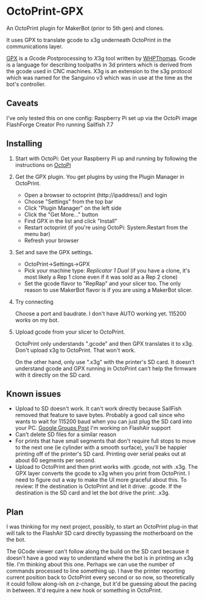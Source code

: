# OctoPrint-GPX
An OctoPrint plugin for MakerBot (prior to 5th gen) and clones.

It uses GPX to translate gcode to x3g underneath OctoPrint in the communications
layer.

[GPX](https://github.com/whpthomas/GPX) is a *G*code *P*ostprocessing to *X*3g
tool written by [WHPThomas](https://github.com/whpthomas). Gcode is a language
for describing toolpaths in 3d printers which is derived from the gcode used in
CNC machines.  X3g is an extension to the s3g protocol which was named for the
Sanguino v3 which was in use at the time as the bot's controller.

## Caveats
I've only tested this on one config:
Raspberry Pi set up via the OctoPi image
FlashForge Creator Pro running Sailfish 7.7

## Installing
1. Start with OctoPi: Get your Raspberry Pi up and running by following the
   instructions on [OctoPi](https://octopi.octoprint.org)

2. Get the GPX plugin. You get plugins by using the Plugin Manager in OctoPrint.

    * Open a browser to octoprint (http://ipaddress/) and login
    * Choose "Settings" from the top bar
    * Click "Plugin Manager" on the left side
    * Click the "Get More..." button
    * Find GPX in the list and click "Install"
    * Restart octoprint (if you're using OctoPi: System.Restart from the menu bar)
    * Refresh your browser

3. Set and save the GPX settings.

    * OctoPrint-\>Settings-\>GPX
    * Pick your machine type: *Replicator 1 Dual* (if you have a clone, it's
      most likely a Rep 1 clone even if it was sold as a Rep 2 clone)
    * Set the gcode flavor to "RepRap" and your slicer too. The only reason to
      use MakerBot flavor is if you are using a MakerBot slicer.

4. Try connecting

    Choose a port and baudrate.  I don't have AUTO working yet.  115200 works
    on my bot.

5. Upload gcode from your slicer to OctoPrint.

    OctoPrint only understands ".gcode" and then GPX translates it to x3g.
    Don't upload x3g to OctoPrint. That won't work.

    On the other hand, only use ".x3g" with the printer's SD card. It doesn't
    understand gcode and GPX running in OctoPrint can't help the firmware with
    it directly on the SD card.

## Known issues
* Upload to SD doesn't work. It can't work directly because SailFish removed
  that feature to save bytes. Probably a good call since who wants to wait for
  115200 baud when you can just plug the SD card into your PC.
  [Google Groups Post](https://groups.google.com/d/msg/jetty-firmware/KCIfkv02MPY/SX17OBhXoJMJ)
  I'm working on FlashAir support
* Can't delete SD files for a similar reason
* For prints that have small segments that don't require full stops to move to
  the next one (ie cylinder with a smooth surface), you'll be happier printing
  off of the printer's SD card. Printing over serial peaks out at about 60
  segments per second.
* Upload to OctoPrint and then print works with .gcode, not with .x3g. The GPX
  layer converts the gcode to x3g when you print from OctoPrint.  I need to
  figure out a way to make the UI more graceful about this. To review: If the
  destination is OctoPrint and let it drive: .gcode.  If the destination is the
  SD card and let the bot drive the print: .x3g.
  
## Plan

I was thinking for my next project, possibly, to start an OctoPrint plug-in
that will talk to the FlashAir SD card directly bypassing the motherboard on
the the bot.

The GCode viewer can't follow along the build on the SD card because it doesn't
have a good way to understand where the bot is in printing an x3g file.  I'm
thinking about this one.  Perhaps we can use the number of commands processed to
line something up. I have the printer reporting current position back to
OctoPrint every second or so now, so theoretically it could follow along-ish on
z-change, but it'd be guessing about the pacing in between. It'd require a new
hook or something in OctoPrint.

